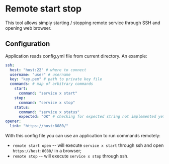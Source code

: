 # Remote start stop

This tool allows simply starting / stopping remote service through SSH and opening web browser.

## Configuration

Application reads config.yml file from current directory. An example:

```yaml
ssh:
  host: "host:22" # where to connect
  username: "user" # username
  key: "key.pem" # path to private key file
  commands: # map of arbitrary commands
    start:
      command: "service x start"
    stop:
      command: "service x stop"
    status:
      command: "service x status"
      expected: "OK" # checking for expected string not implemented yet
opener:
  link: "https://host:8080/"
```

With this config file you can use an application to run commands remotely:
 * `remote start open` -- will execute `service x start` through ssh and open `https://host:8080/` in a browser;
 * `remote stop` -- will execute `service x stop` through ssh.
 
 